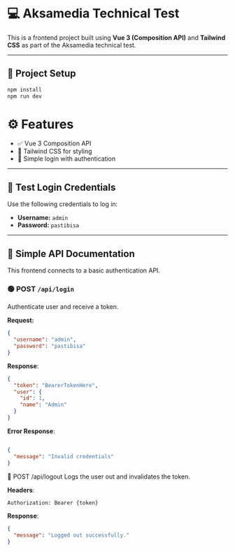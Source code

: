   # 💻 Aksamedia Technical Test

This is a frontend project built using **Vue 3 (Composition API)** and **Tailwind CSS** as part of the Aksamedia technical test.

---

## 🚀 Project Setup

```bash
npm install
npm run dev
```

# ⚙️ Features

- ✅ Vue 3 Composition API  
- 🎨 Tailwind CSS for styling  
- 🔐 Simple login with authentication  

---

## 🔐 Test Login Credentials

Use the following credentials to log in:

- **Username:** `admin`  
- **Password:** `pastibisa`

---

## 📡 Simple API Documentation

This frontend connects to a basic authentication API.

### 🟢 POST `/api/login`

Authenticate user and receive a token.

**Request:**

```json
{
  "username": "admin",
  "password": "pastibisa"
}
```

**Response**:

```json
{
  "token": "BearerTokenHere",
  "user": {
    "id": 1,
    "name": "Admin"
  }
}

```
**Error Response**:

```json

{
  "message": "Invalid credentials"
}
```

🔴 POST /api/logout
Logs the user out and invalidates the token.

**Headers**:
```bash
Authorization: Bearer {token}
```
**Response**:

```json
{
  "message": "Logged out successfully."
}
```
